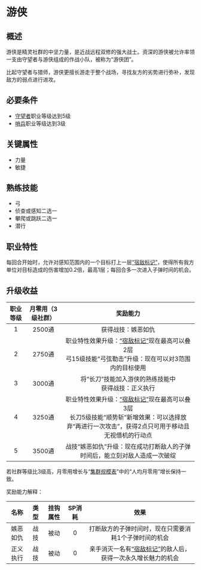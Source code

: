 # 游侠

## 概述

游侠是精灵社群的中坚力量，是近战远程双修的强大战士。资深的游侠被允许率领一支由守望者与游侠组成的作战小队，被称为“游侠团”。

比起守望者与猎师，游侠更擅长游走于整个战场，寻找友方的劣势进行弥补，发现敌方的弱点进行进攻。

## 必要条件

* <a href="../watcher" target="_blank">守望者</a>职业等级达到5级
* <a href="../../../basicJob/Sentinel" target="_blank">哨兵</a>职业等级达到3级

## 关键属性

* 力量
* 敏捷

## 熟练技能

* 弓
* 侦查或感知二选一
* 攀爬或跳跃二选一
* 潜行
  
## 职业特性

每回合开始时，允许对感知范围内的一个目标打上一层<a href="../../../../status/mark/#宿敌标记" target="_blank">“宿敌标记”</a>，使得所有我方单位对目标造成的伤害增加0.2倍，最高1层；每回合多一次进入子弹时间的机会。

## 升级收益

职业等级|月零用（3级社群）|奖励能力
:--:|:--:|:--:
1|2500通|获得战技：嫉恶如仇
2|2750通|职业特性效果升级：<a href="../../../../status/mark/#宿敌标记" target="_blank">“宿敌标记”</a>现在最高可以叠2层<br>弓15级技能“弓弦勒击”升级：现在可以对3范围内的目标使用
3|3000通|将“长刀”技能加入游侠的熟练技能中<br>获得战技：正义执行
4|3250通|职业特性效果升级：<a href="../../../../status/mark/#宿敌标记" target="_blank">“宿敌标记”</a>现在最高可以叠3层<br>长刀5级技能“顺势斩”新增效果：可以选择放弃“再进行一次攻击”，获得2点只可用于移动且无视借机的行动点
5|3500通|战技“嫉恶如仇”升级：现在成功打断敌人的子弹时间后，能立刻对敌人造成一次破绽

若社群等级比3级高，月零用增长与“<a href="../../../scaleList" target="_blank">集群规模表</a>”中的“人均月零用”增长保持一致。

奖励能力解释：

名称|类型|挂钩属性|SP消耗|效果
:--:|:--:|:--:|:--:|:--:
嫉恶如仇|战技|被动|0|打断敌方的子弹时间时，现在只需要消耗1个子弹时间的机会
正义执行|战技|被动|0|亲手消灭一名有<a href="../../../../status/mark/#宿敌标记" target="_blank">“宿敌标记”</a>的敌人后，获得一次永久增长魅力的机会